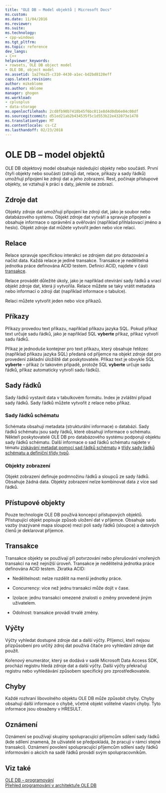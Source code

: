 ```yaml
---
title: "OLE DB – Model objektů | Microsoft Docs"
ms.custom: 
ms.date: 11/04/2016
ms.reviewer: 
ms.suite: 
ms.technology:
- cpp-windows
ms.tgt_pltfrm: 
ms.topic: reference
dev_langs:
- C++
helpviewer_keywords:
- rowsets, OLE DB object model
- OLE DB, object model
ms.assetid: 1a274a25-c310-4430-a1ec-bd2bd8120eff
caps.latest.revision: 
author: mikeblome
ms.author: mblome
manager: ghogen
ms.workload:
- cplusplus
- data-storage
ms.openlocfilehash: 2cd8fb90b7418b45f6bc011e8d4d0db6e04c08df
ms.sourcegitcommit: d51ed21ab2b434535f5c1d553b22e432073e1478
ms.translationtype: MT
ms.contentlocale: cs-CZ
ms.lasthandoff: 02/23/2018
---
```

# <a name="ole-db-object-model"></a>OLE DB – model objektů
OLE DB objektový model obsahuje následující objekty nebo součásti. První čtyři objekty nebo součásti (zdrojů dat, relace, příkazy a sady řádků) umožňují připojení ke zdroji dat a jeho zobrazení. Rest, počínaje přístupové objekty, se vztahují k práci s daty, jakmile se zobrazí.  
  
## <a name="data-sources"></a>Zdroje dat  
 Objekty zdroje dat umožňují připojení ke zdroji dat, jako je soubor nebo databázového systému. Objekt zdroje dat vytváří a spravuje připojení a obsahuje informace o oprávnění a ověřování (například přihlašovací jméno a heslo). Objekt zdroje dat můžete vytvořit jeden nebo více relací.  
  
## <a name="sessions"></a>Relace  
 Relace spravuje specifickou interakci se zdrojem dat pro dotazování a načíst data. Každá relace je jediné transakce. Transakce je nedělitelná jednotka práce definována ACID testem. Definici ACID, najdete v části [transakce](#vcconoledbcomponents_transactions).  
  
 Relace provádět důležité úkoly, jako je například otevírání sady řádků a vrací objekt zdroje dat, která ji vytvořila. Relace můžete se taky vrátit metadata nebo informací o zdroji dat (například informace o tabulce).  
  
 Relaci můžete vytvořit jeden nebo více příkazů.  
  
## <a name="commands"></a>Příkazy  
 Příkazy provedou text příkazu, například příkazu jazyka SQL. Pokud příkaz text určuje sadu řádků, jako je například SQL **vyberte** příkaz, příkaz vytvoří sadu řádků.  
  
 Příkaz je jednoduše kontejner pro text příkazu, který obsahuje řetězec (například příkazu jazyka SQL) předaná od příjemce na objekt zdroje dat pro provedení základní úložiště dat poskytovatele. Příkaz text je obvykle SQL **vyberte** – příkaz (v takovém případě, protože SQL **vyberte** určuje sadu řádků, příkaz automaticky vytvoří sadu řádků).  
  
## <a name="rowsets"></a>Sady řádků  
 Sady řádků vystavit data v tabulkovém formátu. Index je zvláštní případ sady řádků. Sady řádků můžete vytvořit z relace nebo příkaz.  
  
### <a name="schema-rowsets"></a>Sady řádků schématu  
 Schémata obsahují metadata (strukturální informace) o databázi. Sady řádků schématu jsou sady řádků, které obsahují informace o schématu. Někteří poskytovatelé OLE DB pro databázového systému podporují objektu sady řádků schématu. Další informace o sad řádků schématu najdete v tématu [získávání metadat pomocí sad řádků schématu](../../data/oledb/obtaining-metadata-with-schema-rowsets.md) a [třídy sady řádků schématu a definiční třídy typů](../../data/oledb/schema-rowset-classes-and-typedef-classes.md).  
  
### <a name="view-objects"></a>Objekty zobrazení  
 Objekt zobrazení definuje podmnožinu řádků a sloupců ze sady řádků. Obsahuje žádná data. Objekty zobrazení nelze kombinovat data z více sad řádků.  
  
## <a name="accessors"></a>Přístupové objekty  
 Pouze technologie OLE DB používá koncepci přístupových objektů. Přistupující objekt popisuje způsob uložení dat v příjemce. Obsahuje sadu vazby (nazývané mapa sloupce) mezi poli sady řádků (sloupce) a datových členů je deklarovat příjemce.  
  
##  <a name="vcconoledbcomponents_transactions"></a> Transakce  
 Transakce objekty se používají při potvrzování nebo přerušování vnořených transakcí na než nejnižší úroveň. Transakce je nedělitelná jednotka práce definována ACID testem. Zkratka ACID:  
  
-   Nedělitelnost: nelze rozdělit na menší jednotky práce.  
  
-   Concurrency: více než jednu transakci může dojít v čase.  
  
-   Izolace: jednu transakci omezené znalosti o změny provedené jiným uživatelem.  
  
-   Odolnost: transakce provádí trvalé změny.  
  
## <a name="enumerators"></a>Výčty  
 Výčty vyhledat dostupné zdroje dat a další výčty. Příjemci, kteří nejsou přizpůsobení pro určitý zdroj dat používá čítače pro vyhledání zdroje dat použít.  
  
 Kořenový enumerátor, který se dodává v sadě Microsoft Data Access SDK, prochází registru hledá zdroje dat a další výčty. Další výčty překračují registru nebo vyhledávání způsobem specifický pro zprostředkovatele.  
  
## <a name="errors"></a>Chyby  
 Každé rozhraní libovolného objektu OLE DB může způsobit chyby. Chyby obsahují další informace o chybě, včetně objekt volitelné vlastní chyby. Tyto informace jsou obsaženy v HRESULT.  
  
## <a name="notifications"></a>Oznámení  
 Oznámení se používají skupiny spolupracující příjemcům sdílení sady řádků (kde sdílení znamená, že uživatelé se předpokládá, že pracují v rámci stejné transakci). Oznámení povolení spolupracující příjemcům sdílení sady řádků informováni o akcích na sadě řádků provádí svým spolupracovníkům.  
  
## <a name="see-also"></a>Viz také  
 [OLE DB – programování](../../data/oledb/ole-db-programming.md)   
 [Přehled programování v architektuře OLE DB](../../data/oledb/ole-db-programming-overview.md)
